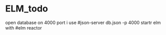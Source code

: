 # ELM_todo
open database on 4000 port i use 
#json-server db.json -p 4000
startr elm with #elm reactor
